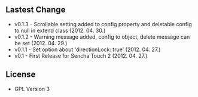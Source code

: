 Lastest Change
--------------

* v0.1.3 - Scrollable setting added to config property and deletable config to null in extend class (2012. 04. 30.)
* v0.1.2 - Warning message added, config to object, delete message can be set (2012. 04. 29.)
* v0.1.1 - Set option about 'directionLock: true' (2012. 04. 27.)
* v0.1   - First Release for Sencha Touch 2 (2012. 04. 27.)

License
-------

* GPL Version 3